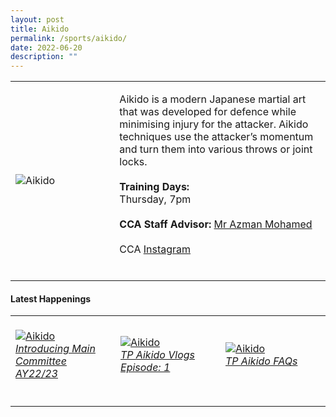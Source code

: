 ```yaml
---
layout: post
title: Aikido
permalink: /sports/aikido/
date: 2022-06-20
description: ""
---
```


<table>
    <tr>
        <td style="width:33%"><image src="/images/CCA_aikido.jpg" style="display:block;margin-left:auto;margin-right:auto;" alt="Aikido"></image></td>
        <td>
            <p>
                Aikido is a modern Japanese martial art that was developed for defence while minimising injury for the attacker. Aikido techniques use the attacker’s momentum and turn them into various throws or joint locks.<br>
                <br>
                <b>Training Days:</b><br>
                Thursday, 7pm<br>
                <br>
                <b>CCA Staff Advisor:</b> <a href="mailto:Azman_MOHAMED@TP.EDU.SG">Mr Azman Mohamed</a><br>
                <br>
                CCA <a href="https://www.instagram.com/tpaikido/">Instagram</a><br>
                <br>
            </p>
        </td>
    </tr>
</table>

#### Latest Happenings

<table>
    <tr>
        <td style="width:33%"><br>
            <a href="https://www.instagram.com/p/CeU1FRTJXpv/">
                <image src="/images/Sports/AIKIDO_Introducing Main Committee AY22-23.png" style="display:block;margin-left:auto;margin-right:auto;" alt="Aikido">
                <h6 style="margin-top:0%">Introducing Main Committee AY22/23</h6>
                </image>
            </a>
        </td>
        <td style="width:33%"><br>
            <a href="https://www.instagram.com/p/CeKlx0kJdN3/">
                <image src="/images/Sports/AIKIDO_TP Aikido Vlogs Episode 1.png" style="display:block;margin-left:auto;margin-right:auto;" alt="Aikido">
                <h6 style="margin-top:0%">TP Aikido Vlogs Episode: 1</h6>
                </image>
            </a>
        </td>
        <td style="width:33%"><br>
            <a href="https://www.instagram.com/p/CdXGearpWKn/">
                <image src="/images/Sports/AIKIDO_TP Aikido FAQs.png" style="display:block;margin-left:auto;margin-right:auto;" alt="Aikido">
                <h6 style="margin-top:0%">TP Aikido FAQs</h6>    
                </image>
            </a>
        </td>
    </tr>
</table>